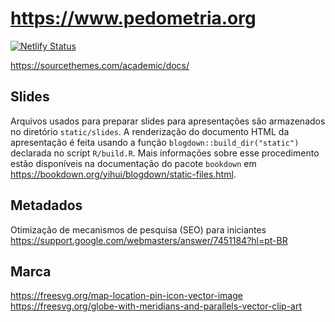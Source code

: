 # https://www.pedometria.org

[![Netlify Status](https://api.netlify.com/api/v1/badges/f2a922a3-8420-4a88-be51-8864373e483d/deploy-status)](https://app.netlify.com/sites/jovial-cori-35adc4/deploys)

https://sourcethemes.com/academic/docs/


## Slides

Arquivos usados para preparar slides para apresentações são armazenados no diretório `static/slides`. A renderização do documento HTML da apresentação é feita usando a função `blogdown::build_dir("static")` declarada no script `R/build.R`. Mais informações sobre esse procedimento estão disponíveis na documentação do pacote `bookdown` em https://bookdown.org/yihui/blogdown/static-files.html.

## Metadados

Otimização de mecanismos de pesquisa (SEO) para iniciantes
https://support.google.com/webmasters/answer/7451184?hl=pt-BR

## Marca

https://freesvg.org/map-location-pin-icon-vector-image
https://freesvg.org/globe-with-meridians-and-parallels-vector-clip-art
